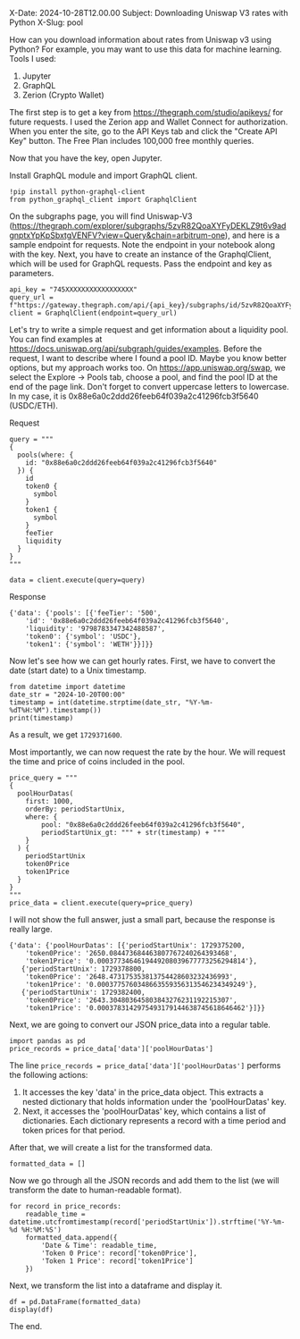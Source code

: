 X-Date: 2024-10-28T12.00.00
Subject: Downloading Uniswap V3 rates with Python
X-Slug: pool

How can you download information about rates from Uniswap v3 using Python?
For example, you may want to use this data for machine learning.
Tools I used:

1. Jupyter
2. GraphQL
3. Zerion (Crypto Wallet)

The first step is to get a key from https://thegraph.com/studio/apikeys/ for future requests. I used the Zerion app and Wallet Connect for authorization. When you enter the site, go to the API Keys tab and click the "Create API Key" button. The Free Plan includes 100,000 free monthly queries.

Now that you have the key, open Jupyter.

Install GraphQL module and import GraphQL client.

```
!pip install python-graphql-client
from python_graphql_client import GraphqlClient
```

On the subgraphs page, you will find Uniswap-V3 (https://thegraph.com/explorer/subgraphs/5zvR82QoaXYFyDEKLZ9t6v9adgnptxYpKpSbxtgVENFV?view=Query&chain=arbitrum-one), and here is a sample endpoint for requests. Note the endpoint in your notebook along with the key.
Next, you have to create an instance of the GraphqlClient, which will be used for GraphQL requests. Pass the endpoint and key as parameters.

```
api_key = "745XXXXXXXXXXXXXXXXX"
query_url = f"https://gateway.thegraph.com/api/{api_key}/subgraphs/id/5zvR82QoaXYFyDEKLZ9t6v9adgnptxYpKpSbxtgVENFV"
client = GraphqlClient(endpoint=query_url)
```

Let's try to write a simple request and get information about a liquidity pool. You can find examples at https://docs.uniswap.org/api/subgraph/guides/examples. Before the request, I want to describe where I found a pool ID. Maybe you know better options, but my approach works too.
On https://app.uniswap.org/swap, we select the Explore -> Pools tab, choose a pool, and find the pool ID at the end of the page link. Don't forget to convert uppercase letters to lowercase. In my case, it is 0x88e6a0c2ddd26feeb64f039a2c41296fcb3f5640 (USDC/ETH).

Request

```
query = """
{
  pools(where: {
    id: "0x88e6a0c2ddd26feeb64f039a2c41296fcb3f5640" 
  }) {
    id
    token0 {
      symbol
    }
    token1 {
      symbol
    }
    feeTier
    liquidity
  }
}
"""

data = client.execute(query=query)
```

Response

```
{'data': {'pools': [{'feeTier': '500',
    'id': '0x88e6a0c2ddd26feeb64f039a2c41296fcb3f5640',
    'liquidity': '9798783347342488587',
    'token0': {'symbol': 'USDC'},
    'token1': {'symbol': 'WETH'}}]}}
```

Now let's see how we can get hourly rates. First, we have to convert the date (start date) to a Unix timestamp.

```
from datetime import datetime
date_str = "2024-10-20T00:00"
timestamp = int(datetime.strptime(date_str, "%Y-%m-%dT%H:%M").timestamp())
print(timestamp)
```

As a result, we get `1729371600`.

Most importantly, we can now request the rate by the hour. We will request the time and price of coins included in the pool.

```
price_query = """
{
  poolHourDatas(
    first: 1000,  
    orderBy: periodStartUnix, 
    where: {
        pool: "0x88e6a0c2ddd26feeb64f039a2c41296fcb3f5640",
        periodStartUnix_gt: """ + str(timestamp) + """
    }
  ) {
    periodStartUnix
    token0Price
    token1Price
  }
}
"""
price_data = client.execute(query=price_query)
```

I will not show the full answer, just a small part, because the response is really large.

```
{'data': {'poolHourDatas': [{'periodStartUnix': 1729375200,
    'token0Price': '2650.084473684463807767240264393468',
    'token1Price': '0.0003773464619449208039677773256294814'},
   {'periodStartUnix': 1729378800,
    'token0Price': '2648.473175353813754428603232436993',
    'token1Price': '0.0003775760348663559356313546234349249'},
   {'periodStartUnix': 1729382400,
    'token0Price': '2643.304803645803843276231192215307',
    'token1Price': '0.0003783142975493179144638745618646462'}]}}
```

Next, we are going to convert our JSON price_data into a regular table.

```
import pandas as pd
price_records = price_data['data']['poolHourDatas']
```

The line `price_records = price_data['data']['poolHourDatas']` performs the following actions:

1. It accesses the key 'data' in the price_data object.
This extracts a nested dictionary that holds information under the 'poolHourDatas' key.
2. Next, it accesses the 'poolHourDatas' key, which contains a list of dictionaries. 
Each dictionary represents a record with a time period and token prices for that period.

After that, we will create a list for the transformed data.

```
formatted_data = []
```

Now we go through all the JSON records and add them to the list (we will transform the date to human-readable format).

```
for record in price_records:
    readable_time = datetime.utcfromtimestamp(record['periodStartUnix']).strftime('%Y-%m-%d %H:%M:%S')
    formatted_data.append({
        'Date & Time': readable_time,
        'Token 0 Price': record['token0Price'],
        'Token 1 Price': record['token1Price']
    })
```

Next, we transform the list into a dataframe and display it.

```
df = pd.DataFrame(formatted_data)
display(df)
```

The end.
